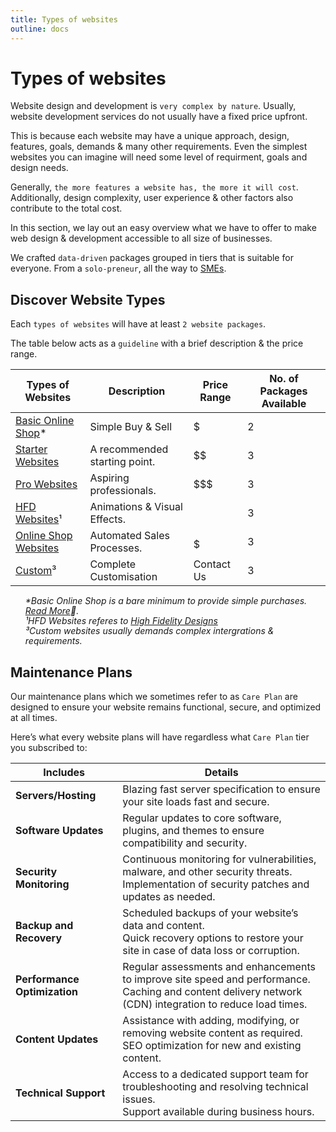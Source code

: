 ```yaml
---
title: Types of websites
outline: docs
---
```


# Types of websites

Website design and development is `very complex by nature`. Usually, website development services do not usually have a fixed price upfront.

This is because each website may have a unique approach, design, features, goals, demands & many other requirements. Even the simplest websites you can imagine will need some level of requirment, goals and design needs.

Generally, `the more features a website has, the more it will cost`.
Additionally, design complexity, user experience & other factors also contribute to the total cost.

In this section, we lay out an easy overview what we have to offer to make web design & development accessible to all size of businesses.

We crafted `data-driven` packages grouped in tiers that is suitable for everyone. From a `solo-preneur`, all the way to [SMEs](/introduction/glossaries.html#sme).

## Discover Website Types

Each `types of websites` will have at least `2 website packages`.

The table below acts as a `guideline` with a brief description & the price range.

| Types of Websites                                                                 | Description                  | Price Range       | No. of Packages Available |
| -------------------------------------------------------------------------------- | ----------------------------- | ----------------- |----------------- |
| [Basic Online Shop](/website-packages/basic-online-websites.html)*               | Simple Buy & Sell             | $                 | 2 |
| [Starter Websites](/website-packages/starter-websites)                           | A recommended starting point. | $$                | 3 |
| [Pro Websites](/website-packages/pro-websites.html)                              | Aspiring professionals.       | $$$               | 3 |
| [HFD Websites](/website-packages/hfd-websites.html)¹                             | Animations & Visual Effects.  | $$$$              | 3 |
| [Online Shop Websites](/website-packages/online-shop-websites.html)              | Automated Sales Processes.    | $$$$$             | 3 |
| [Custom](/website-packages/custom-websites.html)³                                | Complete Customisation        | Contact Us        | 3 |



<ul style="color: inherit; font-size: 14px; line-height: 1rem; list-style-type: none">

  <!-- to create a blog post in Berlime.com -->
  <li><i>*Basic Online Shop is a bare minimum to provide simple purchases. <a href="/introduction/glossaries.html#HFD">Read More</a>🔗.</i></li>

  <!-- to create HFD in Glossaries -->
  <li><i>¹HFD Websites referes to <a href="/introduction/glossaries.html#HFD">High Fidelity Designs</a></i></li>

  <!-- to create a blog post in Berlime.com -->
  <li><i>³Custom websites usually demands complex intergrations & requirements.</i></li>
</ul>

## Maintenance Plans

Our maintenance plans which we sometimes refer to as `Care Plan` are designed to ensure your website remains functional, secure, and optimized at all times.

Here’s what every website plans will have regardless what `Care Plan` tier you subscribed to:

| **Includes**               | **Details**                                                                                  |
|----------------------------|----------------------------------------------------------------------------------------------|
| **Servers/Hosting**        | Blazing fast server specification to ensure your site loads fast and secure.                 |
| **Software Updates**       | Regular updates to core software, plugins, and themes to ensure compatibility and security.  |
| **Security Monitoring**    | Continuous monitoring for vulnerabilities, malware, and other security threats.<br>Implementation of security patches and updates as needed. |
| **Backup and Recovery**    | Scheduled backups of your website’s data and content.<br>Quick recovery options to restore your site in case of data loss or corruption. |
| **Performance Optimization** | Regular assessments and enhancements to improve site speed and performance.<br>Caching and content delivery network (CDN) integration to reduce load times. |
| **Content Updates**        | Assistance with adding, modifying, or removing website content as required.<br>SEO optimization for new and existing content. |
| **Technical Support**      | Access to a dedicated support team for troubleshooting and resolving technical issues.<br>Support available during business hours. |
